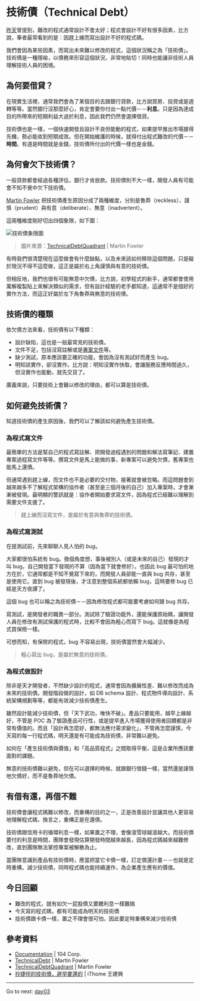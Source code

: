 # 技術債（Technical Debt）

[昨天][Day01]曾提到，難改的程式通常設計不會太好；程式會設計不好有很多因素，比方說，筆者最常看到的是：因趕上線而寫出設計不好的程式碼。

我們會因為某些因素，而寫出未來難以修改的程式，這個狀況稱之為「技術債」。技術債是一種隱喻，以債務來形容這個狀況，非常地貼切！同時也能讓非技術人員理解技術人員的困境。

## 為何要借貸？

在現實生活裡，通常我們會為了某個目的去跟銀行貸款，比方說買房、投資或是週轉等等。當然銀行沒那麼好心，肯定會要你付出一點代價－－**利息**。只是因為達成目的所帶來的短期利益大過於利息，因此我們仍然會選擇借貸。

技術債也是一樣，一個快速開發且設計不良但能動的程式，如果提早推出市場搶得先機，勢必能收到短期成效。但在開始維護的時候，就得付出程式難改的代價－－**時間**。有道是時間就是金錢，技術債所付出的代價一樣也是金錢。

## 為何會欠下技術債？

一般貸款都會經過各種評估，銀行才肯放款。技術債則不大一樣，開發人員有可能會不知不覺中欠下技術債。

[Martin Fowler][] 把技術債產生原因分成了兩種維度，分別是魯莽（reckless）、謹慎（prudent）與有意（deliberate）、無意（inadvertent）。

這兩種維度剛好切出四個象限，如下圖：

![技術債象限圖](https://martinfowler.com/bliki/images/techDebtQuadrant.png)

> 圖片來源：[TechnicalDebtQuadrant][] | Martin Fowler

有時我們很清楚現在這麼做會有什麼缺點，以及未來該如何移除這個問題，只是礙於現況不得不這麼做，這正是屬於右上角謹慎與有意的技術債。

但相反地，我們也很有可能無意中欠債，比方說，初學程式的新手，通常都會使用萬解複製貼上來解決類似的需求，但有設計經驗的老手都知道，這通常不是個好的實作方法，而這正好屬於左下角魯莽與無意的技術債。

## 技術債的種類

依欠債方法來看，技術債有以下種類：

* 設計缺陷，這也是一般最常見的技術債。
* 文件不足，包括沒寫註解或是[專案文件][Documentation]等。
* 缺少測試，原本應該要正確的功能，會因為沒有測試好而產生 bug。
* 明知該實作，卻沒實作。比方說：明知沒實作快取，會讓服務反應時間過久，但沒實作也能動，就先交貨了。

廣義來說，只要技術上會難以修改的理由，都可以算是技術債。

## 如何避免技術債？

知道技術債的產生原因後，我們可以了解該如何避免產生技術債。

### 為程式寫文件

最簡單的方法是幫自己的程式寫註解、把開發過程遇到的問題和解法寫筆記、建置專案過程寫文件等等。撰寫文件是馬上能做的事，新專案可以避免欠債，舊專案也能馬上還債。

但通常遇到趕上線，而文件也不是必要的交付物，接著就會被忽略。而這問題會到越來越多不了解程式架構的協作者（甚至是三個月後的自己）加入專案時，才會漸漸被發現。最明顯的警訊就是：協作者開始要求寫文件，因為程式已經難以理解到需要文件支援了。

> 趕上線而沒寫文件，是屬於有意與魯莽的技術債。

### 為程式寫測試

在提測試前，先來聊聊人見人怕的 *bug*。

大家都很怕系統有 bug。換個角度想，事後被別人（或是未來的自己）發現的才叫 bug，自己開發當下發現的不算（因為當下就會修好）。也因此 bug 最可怕的地方在於，它通常都是不知不覺寫下來的，而開發人員卻能一直與 bug 共存，甚至是使用它。直到 bug 被發現後，才注意到整個系統都依賴 bug，這時要修 bug 已經是天方夜譚了。

這個 bug 也可以稱之為技術債－－因為修改程式都可能要考慮如何跟 bug 共存。

寫測試，是開發者的職責一部分。測試除了驗證功能外，還能保護原始碼，讓開發人員在修改有測試保護的程式時，比較不會因為粗心而寫下 bug。這就像是為程式買保險一樣。

可想而知，有保險的程式，bug 不容易出現，技術債當然會大幅減少。

> 粗心寫出 bug，是屬於無意的技術債。

### 為程式做設計

除非是天才開發者，不然缺少設計的程式，通常會因為擴展性差、難以修改而成為未來的技術債。開發階段做的設計，如 DB schema 設計、程式物件導向設計、系統架構規劃等等，都能有效減少技術債產生。

雖然設計能減少技術債，但「天下武功，唯快不破」。產品只要能用，越早上線越好，不管是 POC 為了驗證產品可行性，或是提早進入市場獲得使用者回饋都是非常有價值的。而且「設計再怎麼好，都無法應付需求變化」，不管再怎麼謹慎，今天寫的每一行程式碼，明天還是有可能成為技術債，非常難以避免。

如何在「產生技術債與價值」和「高品質程式」之間取得平衡，這是企業所應該要面對的課題。

無意的技術債難以避免，但在可以選擇的時候，就跟銀行借錢一樣，當然還是謹慎地欠債好，而不是魯莽地欠債。

## 有借有還，再借不難

技術債會讓程式碼難以修改，而重構的目的之一，正是改善設計並讓其他人更容易地理解程式碼，換言之，重構正是在還債。

技術債跟信用卡的循環利息一樣，如果置之不理，會像滾雪球越滾越大。而技術債要付的利息是時間，團隊會發現估算開發時間越來越長，因為程式碼越來越難修改，直到團隊無法掌控專案被解散為止。

當團隊意識到產品有技術債時，應當把當它卡債一樣，訂定償還計畫－－也就是定時重構，減少技術債，同時程式碼也能持續運作，為企業產生應有的價值。

## 今日回顧

* 難改的程式，就有如欠一屁股債又要繳利息一樣難搞
* 今天寫的程式碼，都有可能成為明天的技術債
* 技術債跟卡債一樣，置之不理會很可怕，因此要定時重構來減少技術債

## 參考資料

* [Documentation][] | 104 Corp.
* [TechnicalDebt][] | Martin Fowler
* [TechnicalDebtQuadrant][] | Martin Fowler
* [抄捷徑的技術債，遲早要還的][] | iThome 王建興

[Documentation]: https://github.com/104corp/guideline/blob/master/documentation.md
[Martin Fowler]: https://en.wikipedia.org/wiki/Martin_Fowler
[TechnicalDebt]: https://martinfowler.com/bliki/TechnicalDebt.html
[TechnicalDebtQuadrant]: https://martinfowler.com/bliki/TechnicalDebtQuadrant.html
[抄捷徑的技術債，遲早要還的]: https://www.ithome.com.tw/node/71807

* * *
Go to next:
[day03](day03.md)

[Day01]: day01.md
